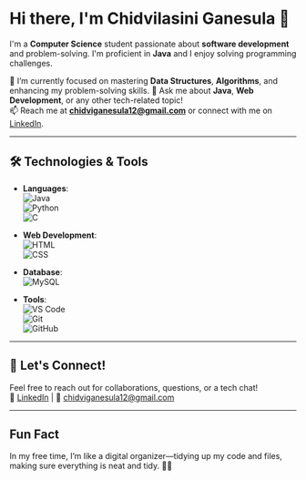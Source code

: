 # Hi there, I'm Chidvilasini Ganesula 👋

I'm a **Computer Science** student passionate about **software development** and problem-solving. I'm proficient in **Java** and I enjoy solving programming challenges.

🌱 I’m currently focused on mastering **Data Structures**, **Algorithms**, and enhancing my problem-solving skills. 
💬 Ask me about **Java**, **Web Development**, or any other tech-related topic!  
📫 Reach me at **chidviganesula12@gmail.com** or connect with me on [LinkedIn](https://www.linkedin.com/in/chidvilasini-g-a33530231/).

---

## 🛠️ Technologies & Tools

- **Languages**:  
  ![Java](https://img.shields.io/badge/Java-%23ED8B00.svg?style=flat&logo=java&logoColor=white)  
  ![Python](https://img.shields.io/badge/Python-%2314354C.svg?style=flat&logo=python&logoColor=white)  
  ![C](https://img.shields.io/badge/C-%2300599C.svg?style=flat&logo=c&logoColor=white)  

- **Web Development**:  
  ![HTML](https://img.shields.io/badge/HTML-%23E44D26.svg?style=flat&logo=html5&logoColor=white)  
  ![CSS](https://img.shields.io/badge/CSS-%231572B6.svg?style=flat&logo=css3&logoColor=white)  

- **Database**:  
  ![MySQL](https://img.shields.io/badge/MySQL-%2300f.svg?style=flat&logo=mysql&logoColor=white)  

- **Tools**:  
  ![VS Code](https://img.shields.io/badge/VS%20Code-%23007ACC.svg?style=flat&logo=visual-studio-code&logoColor=white)  
  ![Git](https://img.shields.io/badge/Git-%23F1502F.svg?style=flat&logo=git&logoColor=white)  
  ![GitHub](https://img.shields.io/badge/GitHub-%23121011.svg?style=flat&logo=github&logoColor=white)  

---

## 📣 Let's Connect!
Feel free to reach out for collaborations, questions, or a tech chat!  
🔗 [LinkedIn](https://www.linkedin.com/in/chidvilasini-g-a33530231/) | 📧 [chidviganesula12@gmail.com](mailto:chidviganesula12@gmail.com)

---

## Fun Fact  
In my free time, I’m like a digital organizer—tidying up my code and files, making sure everything is neat and tidy. 📂✨
